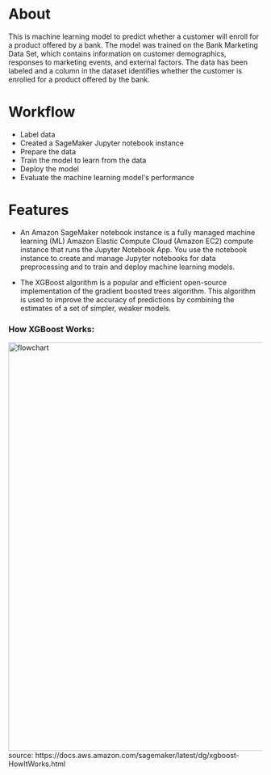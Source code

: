 # About 
This is machine learning model to predict whether a customer will enroll for a product offered by a bank. The model was trained on the Bank Marketing Data Set, which contains information on customer demographics, responses to marketing events, and external factors. The data has been labeled and a column in the dataset identifies whether the customer is enrolled for a product offered by the bank.

# Workflow
- Label data
- Created a SageMaker Jupyter notebook instance
- Prepare the data
- Train the model to learn from the data
- Deploy the model
- Evaluate the machine learning model's performance


# Features 

- An Amazon SageMaker notebook instance is a fully managed machine learning (ML) Amazon Elastic Compute Cloud (Amazon EC2) compute instance that runs the Jupyter Notebook App. You use the notebook instance to create and manage Jupyter notebooks for data preprocessing and to train and deploy machine learning models.

- The XGBoost algorithm is a popular and efficient open-source implementation of the gradient boosted trees algorithm. This algorithm is used to improve the accuracy of predictions by combining the estimates of a set of simpler, weaker models.

### How XGBoost Works:
<img width="809" alt="flowchart" src="https://docs.aws.amazon.com/images/sagemaker/latest/dg/images/xgboost_illustration.png">
source: https://docs.aws.amazon.com/sagemaker/latest/dg/xgboost-HowItWorks.html
